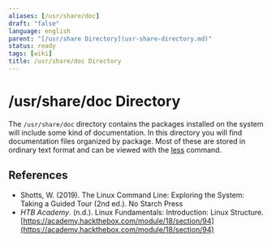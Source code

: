 ```yaml
---
aliases: [/usr/share/doc]
draft: "false"
language: english
parent: "[/usr/share Directory](usr-share-directory.md)"
status: ready
tags: [wiki]
title: /usr/share/doc Directory
---
```


# /usr/share/doc Directory

The `/usr/share/doc` directory contains the packages installed on the system will include some kind of documentation. In this directory you will find documentation files organized by package. Most of these are stored in ordinary text format and can be viewed with the [less](less.md) command.

## References

- Shotts, W. (2019). <span class="reference-title">The Linux Command Line: Exploring the System: Taking a Guided Tour (2nd ed.)</span>. No Starch Press
- _HTB Academy_. (n.d.). <span class="reference-title">Linux Fundamentals: Introduction: Linux Structure</span>. [https://academy.hackthebox.com/module/18/section/94](https://academy.hackthebox.com/module/18/section/94)
